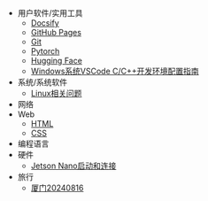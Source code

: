 - 用户软件/实用工具
	- [Docsify](docsify.md)
	- [GitHub Pages](github_pages.md)
	- [Git](git.md)
	- [Pytorch](pytorch.md)
	- [Hugging Face](huggingface.md)
	- [Windows系统VSCode C/C++开发环境配置指南](VSCode4CppOnWindows.md)
- 系统/系统软件
	- [Linux相关问题](Linux.md)
- 网络
- Web
	- [HTML](html.md)
	- [CSS](css.md)
- 编程语言
- 硬件
	- [Jetson Nano启动和连接](jetson_nano.md)
- 旅行
	- [厦门20240816](xiamen.md)
